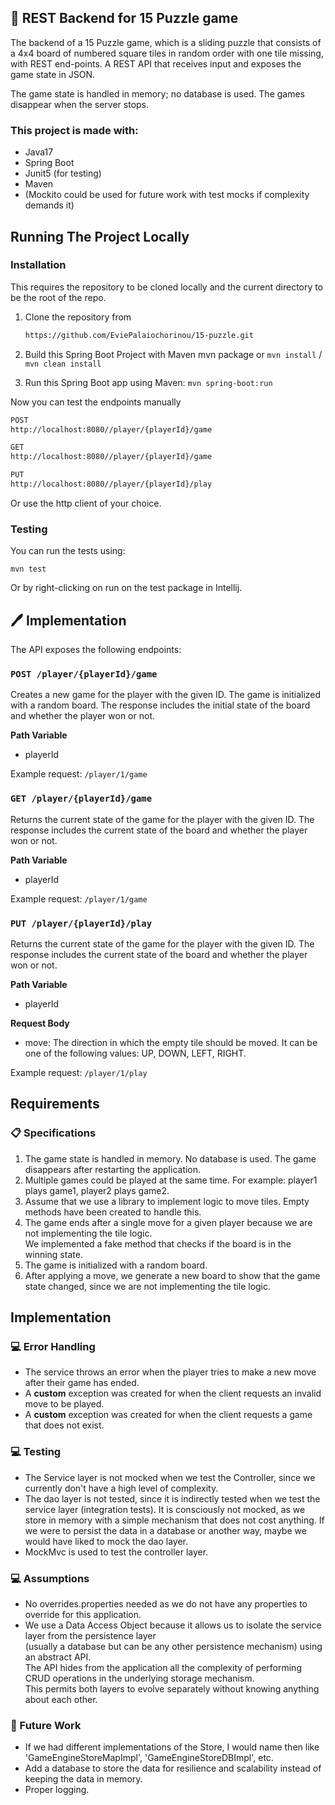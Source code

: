 ## 📝 REST Backend for 15 Puzzle game

The backend of a 15 Puzzle game, which is a sliding puzzle that consists of a 4x4 board of numbered square tiles in random order with one tile missing, with REST end-points.
A REST API that receives input and exposes the game state in JSON.  

The game state is handled in memory; no database is used. The games disappear when the server stops.  

### This project is made with:
- Java17
- Spring Boot
- Junit5 (for testing)
- Maven
- (Mockito could be used for future work with test mocks if complexity demands it)

## Running The Project Locally

### Installation
This requires the repository to be cloned locally and the current directory to be the root of the repo.

1. Clone the repository from
    ```sh
   https://github.com/EviePalaiochorinou/15-puzzle.git
    ```

2. Build this Spring Boot Project with Maven mvn package or `mvn install` / `mvn clean install`
3. Run this Spring Boot app using Maven: `mvn spring-boot:run`


Now you can test the endpoints manually
  ```sh
  POST
  http://localhost:8080//player/{playerId}/game
  
  GET
  http://localhost:8080//player/{playerId}/game
  
  PUT  
  http://localhost:8080//player/{playerId}/play
  ``` 
Or use the http client of your choice.  

### Testing

You can run the tests using:
```shell script
mvn test
```
Or by right-clicking on run on the test package in Intellij.

## 🖊️ Implementation

The API exposes the following endpoints:

### `POST /player/{playerId}/game`

Creates a new game for the player with the given ID. The game is initialized with a random board. The response includes the initial state of the board and whether the player won or not.  

**Path Variable**
* playerId

Example request: `/player/1/game`

### `GET /player/{playerId}/game`

Returns the current state of the game for the player with the given ID. The response includes the current state of the board and whether the player won or not.

**Path Variable**
* playerId

Example request: `/player/1/game`  

### `PUT /player/{playerId}/play`

Returns the current state of the game for the player with the given ID. The response includes the current state of the board and whether the player won or not.

**Path Variable**
* playerId

**Request Body**
* move: The direction in which the empty tile should be moved. It can be one of the following values: UP, DOWN, LEFT, RIGHT.

Example request: `/player/1/play`

## Requirements

### 📋 Specifications
1. The game state is handled in memory. No database is used. The game disappears after restarting the application.
2. Multiple games could be played at the same time. For example: player1 plays game1,
   player2 plays game2.
3. Assume that we use a library to implement logic to move tiles. Empty methods have been created
   to handle this.
3. The game ends after a single move for a given player because we are not implementing the tile logic.  
   We implemented a fake method that checks if the board is in the winning state.
4. The game is initialized with a random board.
5. After applying a move, we generate a new board to show that the game state changed, since we are not implementing the tile logic.

## Implementation

### 💻 Error Handling

- The service throws an error when the player tries to make a new move after their game has ended.
- A **custom** exception was created for when the client requests an invalid move to be played.
- A **custom** exception was created for when the client requests a game that does not exist.

### 💻 Testing

- The Service layer is not mocked when we test the Controller, since we currently don't have a high level of complexity.
- The dao layer is not tested, since it is indirectly tested when we test the service layer (integration tests). It is consciously not mocked, as we store in memory with a simple mechanism that does not cost anything. If we were to persist the data in a database or another way, maybe we would have liked to mock the dao layer.
- MockMvc is used to test the controller layer.

### 💻 Assumptions

- No overrides.properties needed as we do not have any properties to override for this application.
- We use a Data Access Object because it allows us to isolate the service layer from the persistence layer  
  (usually a database but can be any other persistence mechanism) using an abstract API.  
The API hides from the application all the complexity of performing CRUD operations in the underlying storage mechanism.  
This permits both layers to evolve separately without knowing anything about each other.

### 💬 Future Work

- If we had different implementations of the Store, I would name then like 'GameEngineStoreMapImpl', 'GameEngineStoreDBImpl', etc.
- Add a database to store the data for resilience and scalability instead of keeping the data in memory.
- Proper logging.
